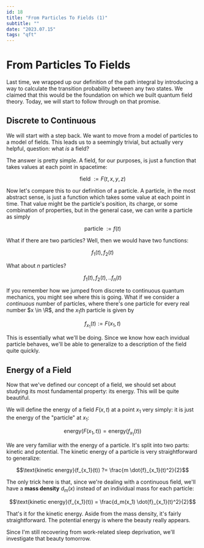 ```yaml
---
id: 18
title: "From Particles To Fields (1)"
subtitle: ""
date: "2023.07.15"
tags: "qft"
---
```


# From Particles To Fields

Last time, we wrapped up our definition of the path integral by introducing a way to calculate the transition probability between any two states. We claimed that this would be the foundation on which we built quantum field theory. Today, we will start to follow through on that promise.

## Discrete to Continuous

We will start with a step back. We want to move from a model of particles to a model of fields. This leads us to a seemingly trivial, but actually very helpful, question: what *is* a field?

The answer is pretty simple. A field, for our purposes, is just a function that takes values at each point in spacetime:

```math
\text{field } := F(t, x, y, z)
```

Now let's compare this to our definition of a particle. A particle, in the most abstract sense, is just a function which takes some value at each point in time. That value might be the particle's position, its charge, or some combination of properties, but in the general case, we can write a particle as simply

```math
\text{particle } := f(t)
```

What if there are two particles? Well, then we would have two functions:

```math
f_1(t), f_2(t)
```

What about $`n`$ particles?

```math
f_1(t), f_2(t),.. f_n(t)
```

If you remember how we jumped from discrete to continuous quantum mechanics, you might see where this is going. What if we consider a *continuous* number of particles, where there's one particle for every real number $`x \in \R`$, and the $`x_1`$th particle is given by

```math
f_{x_1}(t) := F(x_1, t)
```

This is essentially what we'll be doing. Since we know how each invidual particle behaves, we'll be able to generalize to a description of the field quite quickly.

## Energy of a Field

Now that we've defined our concept of a field, we should set about studying its most fundamental property: its energy. This will be quite beautiful.

We will define the energy of a field $`F(x, t)`$ at a point $`x_1`$ very simply: it is just the energy of the "particle" at $`x_1`$:

```math
\text{energy}(F(x_1, t)) = \text{energy}(f_{x_1}(t))
```

We are very familiar with the energy of a particle. It's split into two parts: kinetic and potential. The kinetic energy of a particle is very straightforward to generalize:

```math
\text{kinetic energy}(f_{x_1}(t)) ?= \frac{m \dot{f}_{x_1}(t)^2}{2}
```

The only trick here is that, since we're dealing with a continuous field, we'll have a **mass density** $`d_m(x)`$ instead of an individual mass for each particle:

```math
\text{kinetic energy}(f_{x_1}(t)) = \frac{d_m(x_1) \dot{f}_{x_1}(t)^2}{2}
```

That's it for the kinetic energy. Aside from the mass density, it's fairly straightforward. The potential energy is where the beauty really appears.

Since I'm still recovering from work-related sleep deprivation, we'll investigate that beauty tomorrow.

